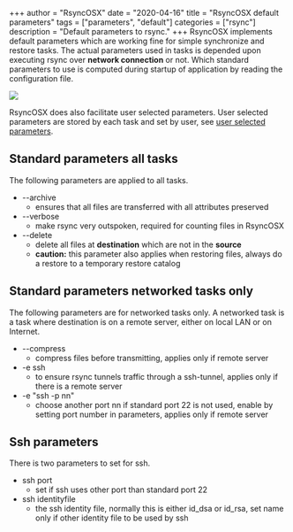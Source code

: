 +++
author = "RsyncOSX"
date = "2020-04-16"
title =  "RsyncOSX default parameters"
tags = ["parameters", "default"]
categories = ["rsync"]
description = "Default parameters to rsync."
+++
RsyncOSX implements default parameters which are working fine for simple synchronize and restore tasks. The actual parameters used in tasks is depended upon executing rsync over **network connection** or not. Which standard parameters to use is computed during startup of application by reading the configuration file.

![](/images/RsyncOSX/master/userparameters/userparameters.png)

RsyncOSX does also facilitate user selected parameters. User selected parameters are stored by each task and set by user, see [user selected parameters](/post/userparameters/).

## Standard parameters all tasks

The following parameters are applied to all tasks.

- --archive
	- ensures that all files are transferred with all attributes preserved
- --verbose
	- make rsync very outspoken, required for counting files in RsyncOSX
- --delete
	- delete all files at **destination** which are not in the **source**
	- **caution:** this parameter also applies when restoring files, always do a restore to a temporary restore catalog

## Standard parameters networked tasks only

The following parameters are for networked tasks only. A networked task is a task where destination is on a remote server, either on local LAN or on Internet.

- --compress
	- compress files before transmitting, applies only if remote server
- -e ssh
	- to ensure rsync tunnels traffic through a ssh-tunnel, applies only if there is a remote server
- -e "ssh -p nn"
	- choose another port nn if standard port 22 is not used, enable by setting port number in parameters, applies only if remote server

## Ssh parameters

There is two parameters to set for ssh.

- ssh port
	- set if ssh uses other port than standard port 22
- ssh identityfile
	- the ssh identity file, normally this is either id_dsa or id_rsa, set name only if other identity file to be used by ssh
